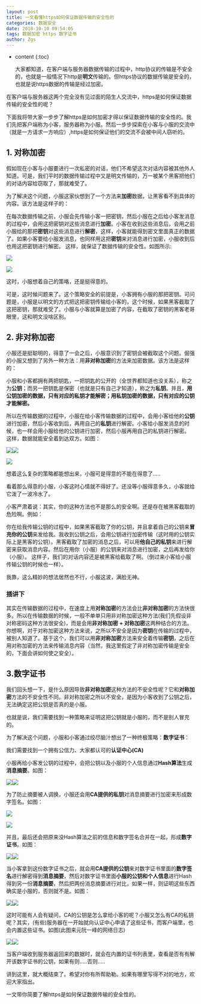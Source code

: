 ```yaml
---
layout: post
title: 一文看懂https如何保证数据传输的安全性的
categories: 数据安全
date: 2018-10-10 09:54:05
tags: 数据加密 https 数字证书
author: Zgs
---
```


* content
{:toc}

  大家都知道，在客户端与服务器数据传输的过程中，http协议的传输是不安全的，也就是一般情况下http是**明文**传输的。但https协议的数据传输是安全的，也就是说https数据的传输是经过加密。

 在客户端与服务器这两个完全没有见过面的陌生人交流中，https是如何保证数据传输的安全性的呢？

 下面我将带大家一步步了解https是如何加密才得以保证数据传输的安全性的。我们先把客户端称为小客，服务器称为小服。然后一步步探索在小客与小服的交流中（就是一方请求一方响应）,https是如何保证他们的交流不会被中间人窃听的。


## 1. 对称加密

 假如现在小客与小服要进行一次私密的对话，他们不希望这次对话内容被其他外人知道。可是，我们平时的数据传输过程中又是明文传输的，万一被某个黑客把他们的对话内容给窃取了，那就难受了。

 为了解决这个问题，小服这家伙想到了一个方法来**加密**数据，让黑客看不到具体的内容。该方法是这样子的：

 在每次数据传输之前，小服会先传输小客一把密钥，然后小服在之后给小客发消息的过程中，会用这把密钥对这些消息进行**加密**。小客在收到这些消息后，会用之前小服给的那把**密钥**对这些消息进行**解密**，这样，小客就能得到密文里面真正的数据了。如果小客要给小服发消息，也同样用这把**密钥**来对消息进行加密，小服收到后也用这把密钥进行解密。 这样，就保证了数据传输的安全性。如图所示:

 ![](https://img-blog.csdn.net/20181010094823785?watermark/2/text/aHR0cHM6Ly9ibG9nLmNzZG4ubmV0L3pnczkyMTM2NDQwMQ==/font/5a6L5L2T/fontsize/400/fill/I0JBQkFCMA==/dissolve/70)

 ![](https://segmentfault.com/img/remote/1460000015814913?w=619&h=278)

 这时，小服想着自己的策咯，还是挺得意的。

 可是，这时候问题来了。这个策略安全的前提是，小客拥有小服的那把密钥。可问题是，小服是以明文的方式把这把密钥传输给小客的，这个时候，如果黑客截取了这把密钥，那就难受了。小服与小客就算是加密了内容，在截取了密钥的黑客老哥眼里，这和明文没啥区别。


## 2. 非对称加密

 小服还是挺聪明的，得意了一会之后，小服意识到了密钥会被截取这个问题。倔强的小服又想到了另外一种方法：用**非对称加密**的方法来加密数据。该方法是这样的：

 小服和小客都拥有两把钥匙，一把钥匙的公开的（全世界都知道也没关系），称之为**公钥**；而另一把钥匙是保密（也就是只有自己才知道），称之为**私钥**。并且，**用公钥加密的数据，只有对应的私钥才能解密；用私钥加密的数据，只有对应的公钥才能解密。**

 所以在传输数据的过程中，小服在给小客传输数据的过程中，会用小客给他的**公钥**进行加密，然后小客收到后，再用自己的**私钥**进行解密。小客给小服发消息的时候，也一样会用小服给他的公钥进行加密，然后小服再用自己的私钥进行解密。 这样，数据就能安全着到达双方。如图：

 ![](https://segmentfault.com/img/remote/1460000015814914)![](https://img-blog.csdn.net/2018101009485681?watermark/2/text/aHR0cHM6Ly9ibG9nLmNzZG4ubmV0L3pnczkyMTM2NDQwMQ==/font/5a6L5L2T/fontsize/400/fill/I0JBQkFCMA==/dissolve/70)

 ![](https://segmentfault.com/img/remote/1460000015814914)

 想着这么复杂的策略都能想出来，小服可是得意的不能在得意了.....

 看着那么得意的小服，小客这时心情就不得好了。还没等小服得意多久，小客就给它泼了一波冷水了。

 小客严肃着说：其实，你的这种方法也不是那么的安全啊。还是存在被黑客截取的危险啊。例如：

 你在给我传输公钥的过程中，如果黑客截取了你的公钥，并且拿着自己的公钥来**冒充你的公钥**来发给我。我收到公钥之后，会用公钥进行加密传输（这时用的公钥实际上是黑客的公钥）。黑客截取了加密的消息之后，可以用**他自己的私钥**来进行解密来获取消息内容。然后在用你（小服）的公钥来对消息进行加密，之后再发给你（小服）。 这样子，我们的对话内容还是被黑客给截取了啊。（倒过来小客给小服传输公钥的时候也一样）。

 我靠，这么精妙的想法居然也不行，小服这波，满脸无神。

 ### 插讲下 ###

 其实在传输数据的过程中，在速度上用**对称加密**的方法会比**非对称加密**的方法快很多。所以在传输数据的时候，一般不单单只用非对称加密这种方法(我们先假设非对称密码这种方法很安全)，而是会用**非对称加密 + 对称加密**这两种结合的方法。 你想啊，对于对称加密这种方法来说，之所以不安全是因为**密钥**在传输的过程中，被别人知道了。基于这个，我们可以用**非对称加密**方法来安全着传输**密钥**，之后在用对称加密的方法来传输消息内容（当然，我这里假定了非对称加密传输是安全的，下面会讲如何使之安全）。


## 3.数字证书

 我们回头想一下，是什么原因导致**非对称加密**这种方法的不安全性呢？它和**对称加密**方法的不安全性不同。非对称加密之所以不安全，是因为小客收到了公钥之后，无法确定这把公钥是否真的是小服。

 也就是说，我们需要找到一种策略来证明这把公钥就是小服的，而不是别人冒充的。

 为了解决这个问题，小服和小客通过绞尽脑汁想出了一种终极策略：**数字证书**：

 我们需要找到一个拥有公信力、大家都认可的**认证中心(CA)**

 小服再给小客发公钥的过程中，会把公钥以及小服的个人信息通过**Hash算法**生成**消息摘要**。如图：

 ![](https://segmentfault.com/img/remote/1460000015814915?w=534&amp;h=199)![](https://img-blog.csdn.net/20181010094916223?watermark/2/text/aHR0cHM6Ly9ibG9nLmNzZG4ubmV0L3pnczkyMTM2NDQwMQ==/font/5a6L5L2T/fontsize/400/fill/I0JBQkFCMA==/dissolve/70)

 为了防止摘要被人调换，小服还会用**CA提供的私钥**对消息摘要进行加密来形成数字签名。如图：

 ![](https://img-blog.csdn.net/20181010094927316?watermark/2/text/aHR0cHM6Ly9ibG9nLmNzZG4ubmV0L3pnczkyMTM2NDQwMQ==/font/5a6L5L2T/fontsize/400/fill/I0JBQkFCMA==/dissolve/70)

 ![](https://segmentfault.com/img/remote/1460000015814916)

 并且，最后还会把原来没Hash算法之前的信息和数字签名合并在一起，形成**数字证书**。如图：

 ![](https://segmentfault.com/img/remote/1460000015814917?w=817&amp;h=435)![](https://img-blog.csdn.net/20181010094943653?watermark/2/text/aHR0cHM6Ly9ibG9nLmNzZG4ubmV0L3pnczkyMTM2NDQwMQ==/font/5a6L5L2T/fontsize/400/fill/I0JBQkFCMA==/dissolve/70)

 当小客拿到这份数字证书之后，就会用**CA提供的公钥**来对数字证书里面的**数字签名**进行解密得到**消息摘要**，然后对数字证书里面**小服的公钥和个人信息**进行Hash得到另一份**消息摘要**，然后把两份消息摘要进行对比，如果一样，则证明这些东西确实是小服的，否则就不是。如图：

 ![](https://segmentfault.com/img/remote/1460000015814918)![](https://img-blog.csdn.net/20181010094953904?watermark/2/text/aHR0cHM6Ly9ibG9nLmNzZG4ubmV0L3pnczkyMTM2NDQwMQ==/font/5a6L5L2T/fontsize/400/fill/I0JBQkFCMA==/dissolve/70)

 这时可能有人会有疑问，CA的公钥是怎么拿给小客的呢？小服又怎么有CA的私钥呢？其实，(有些)服务器在一开始就向认证中心申请了这些证书，而客户端里，也会内置这些证书。如图(此图来元阮一峰的网络日志)

 ![](https://segmentfault.com/img/remote/1460000015814919?w=1241&amp;h=637)![](https://img-blog.csdn.net/20181010095005402?watermark/2/text/aHR0cHM6Ly9ibG9nLmNzZG4ubmV0L3pnczkyMTM2NDQwMQ==/font/5a6L5L2T/fontsize/400/fill/I0JBQkFCMA==/dissolve/70)

 当客户端收到服务器返回来的数据时，就会在内置的证书列表里，查看是否有有解开该数字证书的公钥，如果有则.....否则.....

 讲到这里，就大概结束了。希望对你有所帮助勒。如果有哪里写得不对的地方，欢迎大家指出。

 一文带你简要了解https是如何保证数据传输的安全性的。



   
